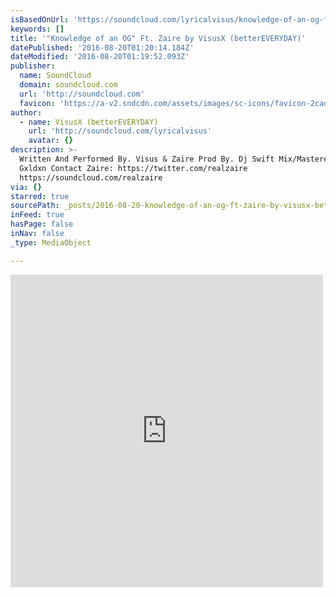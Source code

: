 ```yaml
---
isBasedOnUrl: 'https://soundcloud.com/lyricalvisus/knowledge-of-an-og-ft-zaire'
keywords: []
title: '"Knowledge of an OG" Ft. Zaire by VisusX (betterEVERYDAY)'
datePublished: '2016-08-20T01:20:14.184Z'
dateModified: '2016-08-20T01:19:52.093Z'
publisher:
  name: SoundCloud
  domain: soundcloud.com
  url: 'http://soundcloud.com'
  favicon: 'https://a-v2.sndcdn.com/assets/images/sc-icons/favicon-2cadd14b.ico'
author:
  - name: VisusX (betterEVERYDAY)
    url: 'http://soundcloud.com/lyricalvisus'
    avatar: {}
description: >-
  Written And Performed By. Visus & Zaire Prod By. Dj Swift Mix/Mastered By.
  Gxldxn Contact Zaire: https://twitter.com/realzaire
  https://soundcloud.com/realzaire
via: {}
starred: true
sourcePath: _posts/2016-08-20-knowledge-of-an-og-ft-zaire-by-visusx-bettereveryday.md
inFeed: true
hasPage: false
inNav: false
_type: MediaObject

---
```

<iframe src="https://cdn.embedly.com/widgets/media.html?src=https%3A%2F%2Fw.soundcloud.com%2Fplayer%2F%3Fvisual%3Dtrue%26url%3Dhttp%253A%252F%252Fapi.soundcloud.com%252Ftracks%252F278049279%26show_artwork%3Dtrue&amp;url=https%3A%2F%2Fsoundcloud.com%2Flyricalvisus%2Fknowledge-of-an-og-ft-zaire&amp;image=http%3A%2F%2Fi1.sndcdn.com%2Fartworks-000176438099-m69bti-t500x500.jpg&amp;key=b7d04c9b404c499eba89ee7072e1c4f7&amp;type=text%2Fhtml&amp;schema=soundcloud" width="500" height="500" scrolling="no" frameborder="0" allowfullscreen="" style=""></iframe>